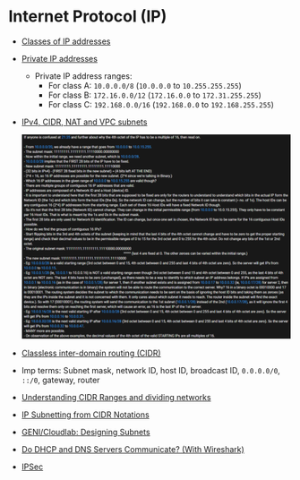 # Internet Protocol (IP)

-   [Classes of IP addresses](https://study-ccna.com/classes-of-ip-addresses)
-   [Private IP addresses](https://study-ccna.com/private-ip-addresses-explained)
    -   Private IP address ranges:
        -   For class A: `10.0.0.0/8` (`10.0.0.0` to `10.255.255.255`)
        -   For class B: `172.16.0.0/12` (`172.16.0.0` to `172.31.255.255`)
        -   For class C: `192.168.0.0/16` (`192.168.0.0` to `192.168.255.255`)
-   [IPv4, CIDR, NAT and VPC subnets](https://www.youtube.com/watch?v=z07HTSzzp3o)

    <p align="center">
    <img src="./files/img/ip/ip-cidr-subnet.png" alt="Additional explanation for https://www.youtube.com/watch?v=z07HTSzzp3o as a comment on the video. Author of comment: Harsh Kapadia" loading="lazy" />
    </p>

-   [Classless inter-domain routing (CIDR)](https://study-ccna.com/cidr-classless-inter-domain-routing)
-   Imp terms: Subnet mask, network ID, host ID, broadcast ID, `0.0.0.0/0`, `::/0`, gateway, router
-   [Understanding CIDR Ranges and dividing networks](https://www.youtube.com/watch?v=MmA0-978fSk)
-   [IP Subnetting from CIDR Notations](https://www.youtube.com/watch?v=POPoAjWFkGg)
-   [GENI/Cloudlab: Designing Subnets](https://witestlab.poly.edu/blog/designing-subnets)
-   [Do DHCP and DNS Servers Communicate? (With Wireshark)](https://www.youtube.com/watch?v=FYcO4ZshG8Q)
-   [IPSec](./ipsec.md)
